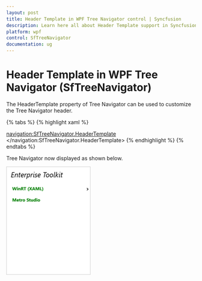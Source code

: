 ```yaml
---
layout: post
title: Header Template in WPF Tree Navigator control | Syncfusion
description: Learn here all about Header Template support in Syncfusion WPF Tree Navigator (SfTreeNavigator) control and more.
platform: wpf
control: SfTreeNavigator 
documentation: ug
---
```


# Header Template in WPF Tree Navigator (SfTreeNavigator)

The HeaderTemplate property of Tree Navigator can be used to customize the Tree Navigator header. 

{% tabs %}
{% highlight xaml %}

<navigation:SfTreeNavigator.HeaderTemplate>
<DataTemplate>
<TextBlock Text="{Binding}" FontStyle="Italic"/>
</DataTemplate>
</navigation:SfTreeNavigator.HeaderTemplate>
{% endhighlight %}
{% endtabs %}

Tree Navigator now displayed as shown below.

![4](Header-Template_images/Header-Template_img1.png)

